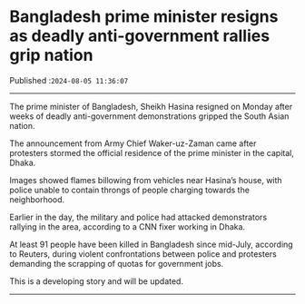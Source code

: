 # Bangladesh prime minister resigns as deadly anti-government rallies grip nation

Published :`2024-08-05 11:36:07`

---

The prime minister of Bangladesh, Sheikh Hasina resigned on Monday after weeks of deadly anti-government demonstrations gripped the South Asian nation.

The announcement from Army Chief Waker-uz-Zaman came after protesters stormed the official residence of the prime minister in the capital, Dhaka.

Images showed flames billowing from vehicles near Hasina’s house, with police unable to contain throngs of people charging towards the neighborhood.

Earlier in the day, the military and police had attacked demonstrators rallying in the area, according to a CNN fixer working in Dhaka.

At least 91 people have been killed in Bangladesh since mid-July, according to Reuters, during violent confrontations between police and protesters demanding the scrapping of quotas for government jobs.

This is a developing story and will be updated.

---

